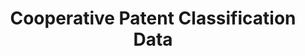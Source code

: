 ---
bigquery: https://console.cloud.google.com/bigquery?p=patents-public-data&d=cpc&page=dataset
citation: '“Cooperative Patent Classification” by the EPO and USPTO, for public use. '
contributors: EPO, USPTO
cost: None
description: Cooperative Patent Classification Data contains the scheme and definitions
  of the Cooperative Patent Classification system for classifying patent documents.
  The CPC is the result of a partnership between the EPO and the USPTO in their joint
  effort to develop a common, internationally compatible classification system for
  technical documents, in particular patent publications, which will be used by both
  offices in the patent granting process
documentation: https://www.cooperativepatentclassification.org/cpcSchemeAndDefinitions
last_edit: 04/11/2022, 12:40:57
location: https://www.cooperativepatentclassification.org/index
maintained_by: USPTO, EPO
schema_fields:
- breakdown_code
- title_full
- glossary
- not_allocatable
- ipc_concordant
- breakdownCode
- definition
- children
- limiting_references
- limitingReferences
- level
- title_part
- application_references
- informativeReferences
- informative_references
- ipcConcordant
- child_groups
- titlePart
- childGroups
- date_revised
- residual_references
- symbol
- parents
- additional_only
- dateRevised
- status
- notAllocatable
- sizeCache
- titleFull
- applicationReferences
- synonyms
- residualReferences
shortname: cooperative_patent_classification
tags:
- patents
- science
title: Cooperative Patent Classification Data
uuid: 984374a7-16e9-4b35-9445-458daceb01bf
---